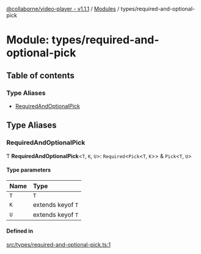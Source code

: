 [@collaborne/video-player - v1.1.1](/docs/../README.md) / [Modules](/docs/modules.md) / types/required-and-optional-pick

# Module: types/required-and-optional-pick

## Table of contents

### Type Aliases

- [RequiredAndOptionalPick](/docs/modules/types_required_and_optional_pick.md#requiredandoptionalpick)

## Type Aliases

### RequiredAndOptionalPick

Ƭ **RequiredAndOptionalPick**<`T`, `K`, `U`\>: `Required`<`Pick`<`T`, `K`\>\> & `Pick`<`T`, `U`\>

#### Type parameters

| Name | Type |
| :------ | :------ |
| `T` | `T` |
| `K` | extends keyof `T` |
| `U` | extends keyof `T` |

#### Defined in

[src/types/required-and-optional-pick.ts:1](https://github.com/Collaborne/video-player/blob/387ca1f/src/types/required-and-optional-pick.ts#L1)
